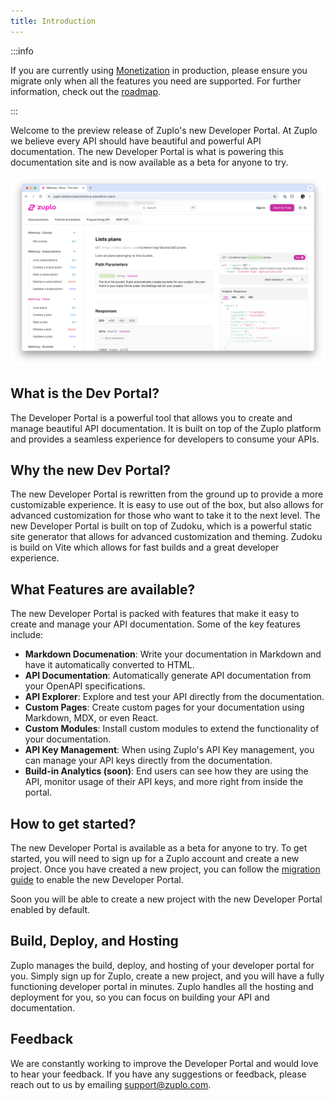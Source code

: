 ```yaml
---
title: Introduction
---
```


:::info

If you are currently using [Monetization](/docs/articles/monetization) in
production, please ensure you migrate only when all the features you need are
supported. For further information, check out the [roadmap](#roadmap).

:::

Welcome to the preview release of Zuplo's new Developer Portal. At Zuplo we
believe every API should have beautiful and powerful API documentation. The new
Developer Portal is what is powering this documentation site and is now
available as a beta for anyone to try.

![Zuplo Dev Portal](../../public/media/introduction/image.png)

## What is the Dev Portal?

The Developer Portal is a powerful tool that allows you to create and manage
beautiful API documentation. It is built on top of the Zuplo platform and
provides a seamless experience for developers to consume your APIs.

## Why the new Dev Portal?

The new Developer Portal is rewritten from the ground up to provide a more
customizable experience. It is easy to use out of the box, but also allows for
advanced customization for those who want to take it to the next level. The new
Developer Portal is built on top of Zudoku, which is a powerful static site
generator that allows for advanced customization and theming. Zudoku is build on
Vite which allows for fast builds and a great developer experience.

## What Features are available?

The new Developer Portal is packed with features that make it easy to create and
manage your API documentation. Some of the key features include:

- **Markdown Documenation**: Write your documentation in Markdown and have it
  automatically converted to HTML.
- **API Documentation**: Automatically generate API documentation from your
  OpenAPI specifications.
- **API Explorer**: Explore and test your API directly from the documentation.
- **Custom Pages**: Create custom pages for your documentation using Markdown,
  MDX, or even React.
- **Custom Modules**: Install custom modules to extend the functionality of your
  documentation.
- **API Key Management**: When using Zuplo's API Key management, you can manage
  your API keys directly from the documentation.
- **Build-in Analytics (soon)**: End users can see how they are using the API,
  monitor usage of their API keys, and more right from inside the portal.

## How to get started?

The new Developer Portal is available as a beta for anyone to try. To get
started, you will need to sign up for a Zuplo account and create a new project.
Once you have created a new project, you can follow the
[migration guide](./migration.md) to enable the new Developer Portal.

Soon you will be able to create a new project with the new Developer Portal
enabled by default.

## Build, Deploy, and Hosting

Zuplo manages the build, deploy, and hosting of your developer portal for you.
Simply sign up for Zuplo, create a new project, and you will have a fully
functioning developer portal in minutes. Zuplo handles all the hosting and
deployment for you, so you can focus on building your API and documentation.

## Feedback

We are constantly working to improve the Developer Portal and would love to hear
your feedback. If you have any suggestions or feedback, please reach out to us
by emailing [support@zuplo.com](mailto:support@zuplo.com).
